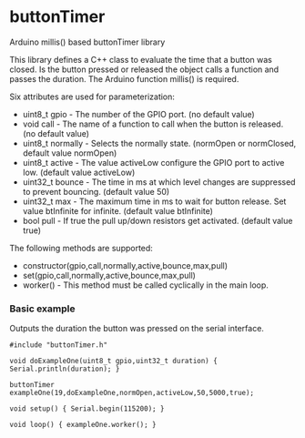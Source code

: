 # buttonTimer
Arduino millis() based buttonTimer library

This library defines a C++ class to evaluate the time that a button was closed. Is the button pressed or
released the object calls a function and passes the duration. The Arduino function millis() is required.

Six attributes are used for parameterization:

* uint8_t gpio - The number of the GPIO port. (no default value)
* void call - The name of a function to call when the button is released. (no default value)
* uint8_t normally - Selects the normally state. (normOpen or normClosed, default value normOpen)
* uint8_t active - The value activeLow configure the GPIO port to active low. (default value activeLow)
* uint32_t bounce - The time in ms at which level changes are suppressed to prevent bouncing. (default value 50)
* uint32_t max - The maximum time in ms to wait for button release. Set value btInfinite for infinite. (default value btInfinite)
* bool pull - If true the pull up/down resistors get activated. (default value true)

The following methods are supported:

* constructor(gpio,call,normally,active,bounce,max,pull)
* set(gpio,call,normally,active,bounce,max,pull)
* worker() - This method must be called cyclically in the main loop.

### Basic example
Outputs the duration the button was pressed on the serial interface.

    #include "buttonTimer.h"
    
    void doExampleOne(uint8_t gpio,uint32_t duration) { Serial.println(duration); }
    
    buttonTimer exampleOne(19,doExampleOne,normOpen,activeLow,50,5000,true);
    
    void setup() { Serial.begin(115200); }
    
    void loop() { exampleOne.worker(); }